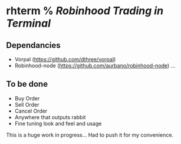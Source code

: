 # rhterm % *Robinhood Trading in Terminal*

## Dependancies
  * Vorpal (https://github.com/dthree/vorpal)
  * Robinhood-node (https://github.com/aurbano/robinhood-node)
...

## To be done
  * Buy Order
  * Sell Order
  * Cancel Order
  * Anywhere that outputs rabbit
  * Fine tuning look and feel and usage


This is a huge work in progress... Had to push it for my convenience. 
